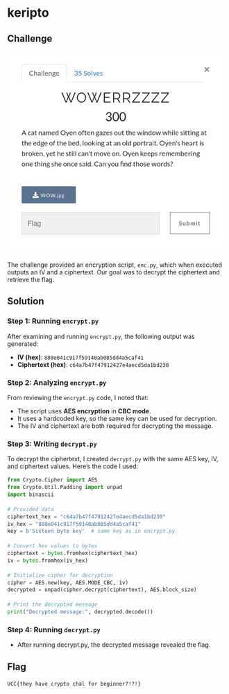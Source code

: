# keripto

## Challenge

<p align= "center">
  <img src = "https://github.com/batricha/CTF-Writeups/blob/main/RTWH4.0/Steganography/WOWERRZZZZ/wowerrzzzz1.png" alt="Challenge Image">
</p>

The challenge provided an encryption script, `enc.py`, which when executed outputs an IV and a ciphertext. Our goal was to decrypt the ciphertext and retrieve the flag.



## Solution
### Step 1: Running `encrypt.py`
After examining and running `encrypt.py`, the following output was generated:

- **IV (hex)**: `880e041c917f59140ab085dd4a5caf41`
- **Ciphertext (hex)**: `c64a7b47f47912427e4aecd5da1bd230`

### Step 2: Analyzing `encrypt.py`
From reviewing the `encrypt.py` code, I noted that:
- The script uses **AES encryption** in **CBC mode**.
- It uses a hardcoded key, so the same key can be used for decryption.
- The IV and ciphertext are both required for decrypting the message.

### Step 3: Writing `decrypt.py`
To decrypt the ciphertext, I created `decrypt.py` with the same AES key, IV, and ciphertext values. Here’s the code I used:

```python
from Crypto.Cipher import AES
from Crypto.Util.Padding import unpad
import binascii

# Provided data
ciphertext_hex = "c64a7b47f47912427e4aecd5da1bd230"
iv_hex = "880e041c917f59140ab085dd4a5caf41"
key = b'Sixteen byte key'  # same key as in encrypt.py

# Convert hex values to bytes
ciphertext = bytes.fromhex(ciphertext_hex)
iv = bytes.fromhex(iv_hex)

# Initialize cipher for decryption
cipher = AES.new(key, AES.MODE_CBC, iv)
decrypted = unpad(cipher.decrypt(ciphertext), AES.block_size)

# Print the decrypted message
print("Decrypted message:", decrypted.decode())
```

### Step 4: Running `decrypt.py`
- After running decrypt.py, the decrypted message revealed the flag.

## Flag
`UCC{they have crypto chal for beginner?!?!}`  
